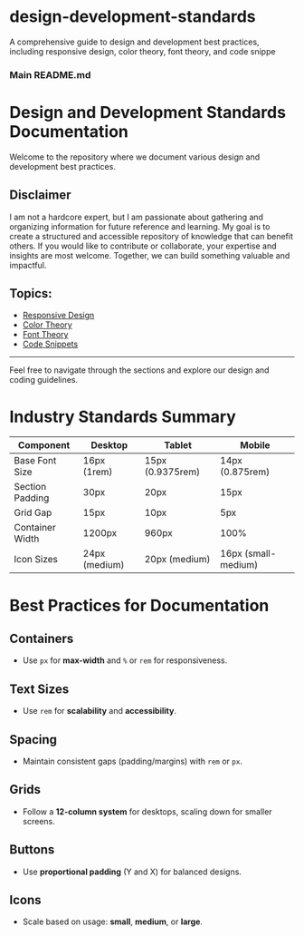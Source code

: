 # design-development-standards
A comprehensive guide to design and development best practices, including responsive design, color theory, font theory, and code snippe

### **Main README.md**

# Design and Development Standards Documentation

Welcome to the repository where we document various design and development best practices.

## Disclaimer

I am not a hardcore expert, but I am passionate about gathering and organizing information for future reference and learning. My goal is to create a structured and accessible repository of knowledge that can benefit others. If you would like to contribute or collaborate, your expertise and insights are most welcome. Together, we can build something valuable and impactful.

## Topics:
- [Responsive Design](docs/responsive-design/index.md)
- [Color Theory](docs/color-theory/index.md)
- [Font Theory](docs/font-theory/index.md)
- [Code Snippets](docs/code-snippets/index.md)

---

Feel free to navigate through the sections and explore our design and coding guidelines.

# Industry Standards Summary

| Component         | Desktop               | Tablet                | Mobile                |
|-------------------|-----------------------|-----------------------|-----------------------|
| Base Font Size    | 16px (1rem)           | 15px (0.9375rem)      | 14px (0.875rem)       |
| Section Padding   | 30px                  | 20px                  | 15px                  |
| Grid Gap          | 15px                  | 10px                  | 5px                   |
| Container Width   | 1200px                | 960px                 | 100%                  |
| Icon Sizes        | 24px (medium)         | 20px (medium)         | 16px (small-medium)   |

# Best Practices for Documentation

## Containers
- Use `px` for **max-width** and `%` or `rem` for responsiveness.

## Text Sizes
- Use `rem` for **scalability** and **accessibility**.

## Spacing
- Maintain consistent gaps (padding/margins) with `rem` or `px`.

## Grids
- Follow a **12-column system** for desktops, scaling down for smaller screens.

## Buttons
- Use **proportional padding** (Y and X) for balanced designs.

## Icons
- Scale based on usage: **small**, **medium**, or **large**.


